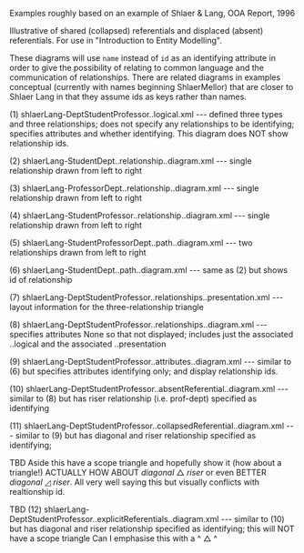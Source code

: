 Examples roughly based on an example of Shlaer & Lang, OOA Report, 1996

Illustrative of shared (collapsed) referentials and displaced (absent) referentials.
For use in "Introduction to Entity Modelling". 

These diagrams will use `name` instead of `id` as an identifying attribute in order to give the possibility of relating to common language and the communication of relationships.
There are related diagrams in examples conceptual (currently with names beginning ShlaerMellor) that are closer to Shlaer Lang in that they assume ids as keys rather than names.

(1) shlaerLang-DeptStudentProfessor..logical.xml
   --- defined three types and three relationships;
    does not specify any relationships to be identifying;
   specifies attributes and whether identifying.
   This diagram does NOT show relationship ids.

(2) shlaerLang-StudentDept..relationship..diagram.xml
       --- single relationship drawn from left to right

(3) shlaerLang-ProfessorDept..relationship..diagram.xml
       --- single relationship drawn from left to right

(4) shlaerLang-StudentProfessor..relationship..diagram.xml
       --- single relationship drawn from left to right

(5) shlaerLang-StudentProfessorDept..path..diagram.xml
       --- two relationships drawn from left to right

(6) shlaerLang-StudentDept..path..diagram.xml
       --- same as (2) but shows id of relationship

(7) shlaerLang-DeptStudentProfessor..relationships..presentation.xml
   --- layout information for the three-relationship triangle

(8) shlaerLang-DeptStudentProfessor..relationships..diagram.xml
   --- specifies attributes None so that not displayed;
   includes just the associated ..logical and the associated ..presentation

(9) shlaerLang-DeptStudentProfessor..attributes..diagram.xml
   --- similar to (6) but specifies attributes identifying only; 
       and display relationship ids.

(10) shlaerLang-DeptStudentProfessor..absentReferential..diagram.xml
   --- similar to (8) but has riser relationship (i.e. prof-dept) specified as identifying

(11) shlaerLang-DeptStudentProfessor..collapsedReferential..diagram.xml
   --- similar to (9) but has diagonal and riser relationship specified as identifying; 

TBD   Aside this  have a scope triangle and hopefully show it (how about a triangle!)
   ACTUALLY HOW ABOUT *diagonal* &#x25B3; *riser* or even BETTER *diagonal* &#x25FF; *riser*.
   All very well saying this but visually conflicts with realtionship id.


TBD (12) shlaerLang-DeptStudentProfessor..explicitReferentials..diagram.xml
   --- similar to (10) but has diagonal and riser relationship specified as identifying; this will NOT have a scope triangle Can I emphasise this with a ^ &#x25B3; ^

